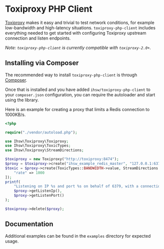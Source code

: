 Toxiproxy PHP Client
====================

[Toxiproxy](https://github.com/shopify/toxiproxy) makes it easy and trivial to test network conditions, for example low-bandwidth and high-latency situations. `toxiproxy-php-client` includes everything needed to get started with configuring Toxiproxy upstream connection and listen endpoints.

*Note: `toxiproxy-php-client` is currently compatible with `toxiproxy-2.0+`.*

Installing via Composer
-----------------------

The recommended way to install `toxiproxy-php-client` is through [Composer](http://getcomposer.org/).

Once that is installed and you have added `ihsw/toxiproxy-php-client` to your `composer.json` configuration, you can require the autoloader and start using the library.

Here is an example for creating a proxy that limits a Redis connection to 1000KB/s.

```php
<?php

require("./vendor/autoload.php");

use Ihsw\Toxiproxy\Toxiproxy;
use Ihsw\Toxiproxy\ToxicTypes;
use Ihsw\Toxiproxy\StreamDirections;

$toxiproxy = new Toxiproxy("http://toxiproxy:8474");
$proxy = $toxiproxy->create("ihsw_example_redis_master", "127.0.0.1:6379");
$toxic = $proxy->create(ToxicTypes::BANDWIDTH->value, StreamDirections::UPSTREAM->value, 1.0, [
    "rate" => 1000
]);
printf(
    "Listening on IP %s and port %s on behalf of 6379, with a connection that's limited to 1000KB/s\n",
    $proxy->getListenIp(),
    $proxy->getListenPort()
);

$toxiproxy->delete($proxy);

```

Documentation
-------------

Additional examples can be found in the `examples` directory for expected usage.
